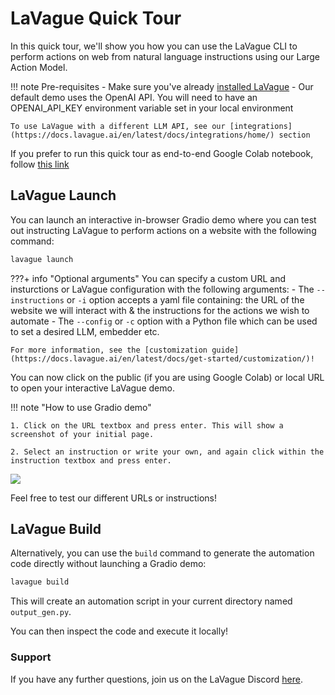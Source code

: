 # LaVague Quick Tour

In this quick tour, we'll show you how you can use the LaVague CLI to perform actions on web from natural language instructions using our Large Action Model.

!!! note Pre-requisites
    - Make sure you've already [installed LaVague](https://docs.lavague.ai/en/latest/docs/get-started/setting-up-la-vague/)
    - Our default demo uses the OpenAI API. You will need to have an OPENAI_API_KEY environment variable set in your local environment

    To use LaVague with a different LLM API, see our [integrations](https://docs.lavague.ai/en/latest/docs/integrations/home/) section

If you prefer to run this quick tour as end-to-end Google Colab notebook, follow [this link](https://colab.research.google.com/github/lavague-ai/lavague/blob/main/docs/docs/get-started/quick-tour-notebook/quick-tour.ipynb)

## LaVague Launch

You can launch an interactive in-browser Gradio demo where you can test out instructing LaVague to perform actions on a website with the following command:

```bash
lavague launch
```

???+ info "Optional arguments"
    You can specify a custom URL and insturctions or LaVague configuration with the following arguments:
    - The `--instructions` or `-i` option accepts a yaml file containing: the URL of the website we will interact with & the instructions for the actions we wish to automate
    -  The `--config` or `-c` option with a Python file which can be used to set a desired LLM, embedder etc.

    For more information, see the [customization guide](https://docs.lavague.ai/en/latest/docs/get-started/customization/)!

You can now click on the public (if you are using Google Colab) or local URL to open your interactive LaVague demo.

!!! note "How to use Gradio demo"

    1. Click on the URL textbox and press enter. This will show a screenshot of your initial page.

    2. Select an instruction or write your own, and again click within the instruction textbox and press enter.

<img src="https://raw.githubusercontent.com/lavague-ai/LaVague/main/docs/assets/launch_2_openai_py.png" />

Feel free to test our different URLs or instructions!

## LaVague Build

Alternatively, you can use the `build` command to generate the automation code directly without launching a Gradio demo:

```bash
lavague build
```

This will create an automation script in your current directory named `output_gen.py`.

You can then inspect the code and execute it locally!

### Support

If you have any further questions, join us on the LaVague Discord [here](https://discord.com/invite/SDxn9KpqX9).